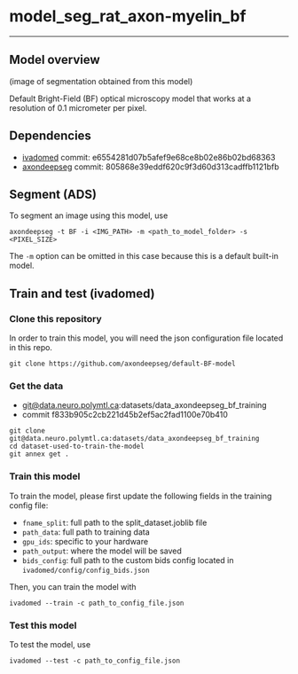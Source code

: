# model_seg_rat_axon-myelin_bf
---
## Model overview
(image of segmentation obtained from this model)

Default Bright-Field (BF) optical microscopy model that works at a resolution of 0.1 micrometer per pixel.

## Dependencies
- [ivadomed](https://ivadomed.org/) commit: e6554281d07b5afef9e68ce8b02e86b02bd68363
- [axondeepseg](https://axondeepseg.readthedocs.io/en/latest/) commit: 805868e39eddf620c9f3d60d313cadffb1121bfb

## Segment (ADS)
To segment an image using this model, use
```
axondeepseg -t BF -i <IMG_PATH> -m <path_to_model_folder> -s <PIXEL_SIZE>
```
The `-m` option can be omitted in this case because this is a default built-in model.



## Train and test (ivadomed)

### Clone this repository
In order to train this model, you will need the json configuration file located in this repo.
```
git clone https://github.com/axondeepseg/default-BF-model
```

### Get the data
- git@data.neuro.polymtl.ca:datasets/data_axondeepseg_bf_training
- commit f833b905c2cb221d45b2ef5ac2fad1100e70b410

```
git clone git@data.neuro.polymtl.ca:datasets/data_axondeepseg_bf_training
cd dataset-used-to-train-the-model
git annex get .
```

### Train this model
To train the model, please first update the following fields in the training config file:
- `fname_split`: full path to the split_dataset.joblib file
- `path_data`: full path to training data
- `gpu_ids`: specific to your hardware
- `path_output`: where the model will be saved
- `bids_config`: full path to the custom bids config located in `ivadomed/config/config_bids.json`

Then, you can train the model with
```
ivadomed --train -c path_to_config_file.json
```

### Test this model
To test the model, use
```
ivadomed --test -c path_to_config_file.json
```
